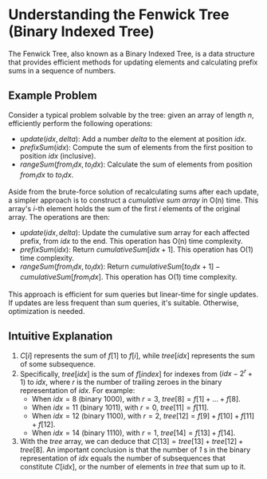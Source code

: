 # Understanding the Fenwick Tree (Binary Indexed Tree)

The Fenwick Tree, also known as a Binary Indexed Tree, is a data structure that provides efficient methods for updating elements and calculating prefix sums in a sequence of numbers.

## Example Problem

Consider a typical problem solvable by the tree: given an array of length $n$, efficiently perform the following operations:

- $update(idx, delta)$: Add a number $delta$ to the element at position $idx$.
- $prefixSum(idx)$: Compute the sum of elements from the first position to position $idx$ (inclusive).
- $rangeSum(from_idx, to_idx)$: Calculate the sum of elements from position $from_idx$ to $to_idx$.

Aside from the brute-force solution of recalculating sums after each update, a simpler approach is to construct a _cumulative sum array_ in O(n) time. This array's $i$-th element holds the sum of the first $i$ elements of the original array. The operations are then:

- $update(idx, delta)$: Update the cumulative sum array for each affected prefix, from $idx$ to the end. This operation has O(n) time complexity.
- $prefixSum(idx)$: Return $cumulativeSum[idx + 1]$. This operation has O(1) time complexity.
- $rangeSum(from_idx, to_idx)$: Return $cumulativeSum[to_idx + 1] - cumulativeSum[from_idx]$. This operation has O(1) time complexity.

This approach is efficient for sum queries but linear-time for single updates. If updates are less frequent than sum queries, it's suitable. Otherwise, optimization is needed.

## Intuitive Explanation

1. $C[i]$ represents the sum of $f[1]$ to $f[i]$, while $tree[idx]$ represents the sum of some subsequence.
2. Specifically, $tree[idx]$ is the sum of $f[index]$ for indexes from $(idx - 2^r + 1)$ to $idx$, where $r$ is the number of trailing zeroes in the binary representation of $idx$. For example:
   - When $idx = 8$ (binary $1000$), with $r = 3$, $tree[8] = f[1] + … + f[8]$.
   - When $idx = 11$ (binary $1011$), with $r = 0$, $tree[11] = f[11]$.
   - When $idx = 12$ (binary $1100$), with $r = 2$, $tree[12] = f[9] + f[10] + f[11] + f[12]$.
   - When $idx = 14$ (binary $1110$), with $r = 1$, $tree[14] = f[13] + f[14]$.
3. With the $tree$ array, we can deduce that $C[13] = tree[13] + tree[12] + tree[8]$. An important conclusion is that the number of _1_ s in the binary representation of $idx$ equals the number of subsequences that constitute $C[idx]$, or the number of elements in $tree$ that sum up to it.

